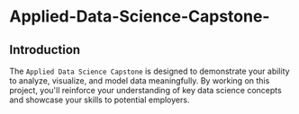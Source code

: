# Applied-Data-Science-Capstone-


## Introduction
The `Applied Data Science Capstone` is designed to demonstrate your ability to analyze, visualize, and model data meaningfully. By working on this project, you'll reinforce your understanding of key data science concepts and showcase your skills to potential employers.
